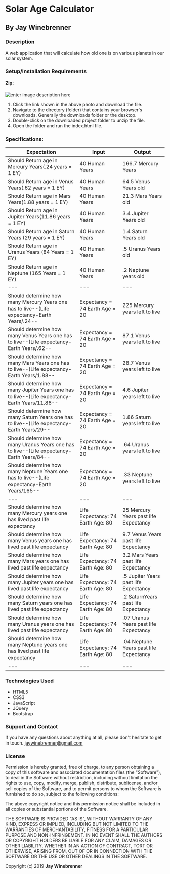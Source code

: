 # Solar Age Calculator

## By **Jay Winebrenner**

### Description

A web application that will calculate how old one is on various planets in our solar system.

### Setup/Installation Requirements

#### Zip:

![enter image description here](https://i.imgur.com/KW12jKc.jpg "read")

 1. Click the link shown in the above photo and download the file.
 2. Navigate to the directory (folder) that contains your browser's downloads. Generally the downloads folder or the desktop.
 3. Double-click on the downloaded project folder to unzip the file.
 4. Open the folder and run the index.html file.

### Specifications:

|Expectation|Input|Output|
|---|---|---|
|Should Return age in Mercury Years(.24 years = 1 EY)|40 Human Years|166.7 Mercury Years|
|Should Return age in Venus Years(.62 years = 1 EY)|40 Human Years|64.5 Venus Years old|
|Should Return age in Mars Years(1.88 years = 1 EY)|40 Human Years|21.3 Mars Years old|
|Should Return age in Jupiter Years(11.86 years = 1 EY)|40 Human Years|3.4 Jupiter Years old|
|Should Return age in Saturn Years (29 years = 1 EY)|40 Human Years|1.4 Saturn Years old|
|Should Return age in Uranus Years (84 Years = 1 EY)|40 Human Years|.5 Uranus Years old|
|Should Return age in Neptune (165 Years = 1 EY)|40 Human Years|.2 Neptune years old|
|---|---|---|
|Should determine how many Mercury Years one has to live--(Life expectancy-Earth Years/.24-- |Expectancy = 74 Earth Age = 20  | 225 Mercury years left to live |
|Should determine how many Venus Years one has to live--(Life expectancy-Earth Years/.62-- |Expectancy = 74 Earth Age = 20  | 87.1 Venus years left to live |
|Should determine how many Mars Years one has to live--(Life expectancy-Earth Years/1.88-- |Expectancy = 74 Earth Age = 20  | 28.7 Venus years left to live |
|Should determine how many Jupiter Years one has to live--(Life expectancy-Earth Years/11.86-- |Expectancy = 74 Earth Age = 20  | 4.6 Jupiter years left to live |
|Should determine how many Saturn Years one has to live--(Life expectancy-Earth Years/29-- |Expectancy = 74 Earth Age = 20  | 1.86 Saturn years left to live |
|Should determine how many Uranus Years one has to live--(Life expectancy-Earth Years/84-- |Expectancy = 74 Earth Age = 20  | .64 Uranus years left to live |
|Should determine how many Neptune Years one has to live--(Life expectancy-Earth Years/165-- |Expectancy = 74 Earth Age = 20  | .33 Neptune years left to live |
|---|---|---|
|Should determine how many Mercury years one has lived past life expectancy|Life Expectancy: 74 Earth Age: 80| 25 Mercury Years past life Expectancy|
|Should determine how many Venus years one has lived past life expectancy|Life Expectancy: 74 Earth Age: 80| 9.7 Venus Years past life Expectancy|
|Should determine how many Mars years one has lived past life expectancy|Life Expectancy: 74 Earth Age: 80| 3.2 Mars Years past life Expectancy|
|Should determine how many Jupiter years one has lived past life expectancy|Life Expectancy: 74 Earth Age: 80| .5 Jupiter Years past life Expectancy|
|Should determine how many Saturn years one has lived past life expectancy|Life Expectancy: 74 Earth Age: 80| .2 SaturnYears past life Expectancy|
|Should determine how many Uranus  years one has lived past life expectancy|Life Expectancy: 74 Earth Age: 80| .07 Uranus Years past life Expectancy|
|Should determine how many Neptune  years one has lived past life expectancy|Life Expectancy: 74 Earth Age: 80| .04 Neptune Years past life Expectancy|
|---|---|---|

### Technologies Used

 - HTML5
 - CSS3
 - JavaScript
 - JQuery
 - Bootstrap

### Support and Contact

If you have any questions about anything at all, please don't hesitate to get in touch. jaywinebrenner@gmail.com


### License

Permission is hereby granted, free of charge, to any person obtaining a copy of this software and associated documentation files (the "Software"), to deal in the Software without restriction, including without limitation the rights to use, copy, modify, merge, publish, distribute, sublicense, and/or sell copies of the Software, and to permit persons to whom the Software is furnished to do so, subject to the following conditions:

The above copyright notice and this permission notice shall be included in all copies or substantial portions of the Software.

THE SOFTWARE IS PROVIDED "AS IS", WITHOUT WARRANTY OF ANY KIND, EXPRESS OR IMPLIED, INCLUDING BUT NOT LIMITED TO THE WARRANTIES OF MERCHANTABILITY, FITNESS FOR A PARTICULAR PURPOSE AND NON-INFRINGEMENT. IN NO EVENT SHALL THE AUTHORS OR COPYRIGHT HOLDERS BE LIABLE FOR ANY CLAIM, DAMAGES OR OTHER LIABILITY, WHETHER IN AN ACTION OF CONTRACT, TORT OR OTHERWISE, ARISING FROM, OUT OF OR IN CONNECTION WITH THE SOFTWARE OR THE USE OR OTHER DEALINGS IN THE SOFTWARE.

Copyright (c) 2019 **Jay Winebrenner**

